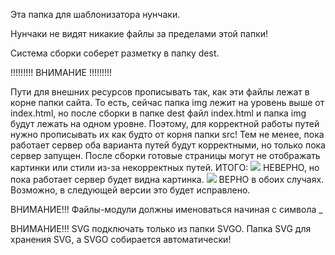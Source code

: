 Эта папка для шаблонизатора нунчаки.

Нунчаки не видят никакие файлы за пределами этой папки!

Система сборки соберет разметку в папку dest.

!!!!!!!!! ВНИМАНИЕ !!!!!!!!!

Пути для внешних ресурсов прописывать так, как эти файлы лежат в корне папки сайта. То есть, сейчас папка img лежит на уровень выше от index.html, но после сборки в папке dest файл index.html и папка img будут лежать на одном уровне. Поэтому, для корректной работы путей нужно прописывать их как будто от корня папки src! Тем не менее, пока работает сервер оба варианта путей будут корректными, но только пока сервер запущен. После сборки готовые страницы могут не отображать картинки или стили из-за некорректных путей.
ИТОГО: <img src="../img/logo.png"> НЕВЕРНО, но пока работает сервер будет видна картинка. <img src="img/logo.png"> ВЕРНО в обоих случаях.
Возможно, в следующей версии это будет исправлено.

ВНИМАНИЕ!!! Файлы-модули должны именоваться начиная с символа _

ВНИМАНИЕ!!! SVG подключать только из папки SVGO. Папка SVG для хранения SVG, а SVGO собирается автоматически!